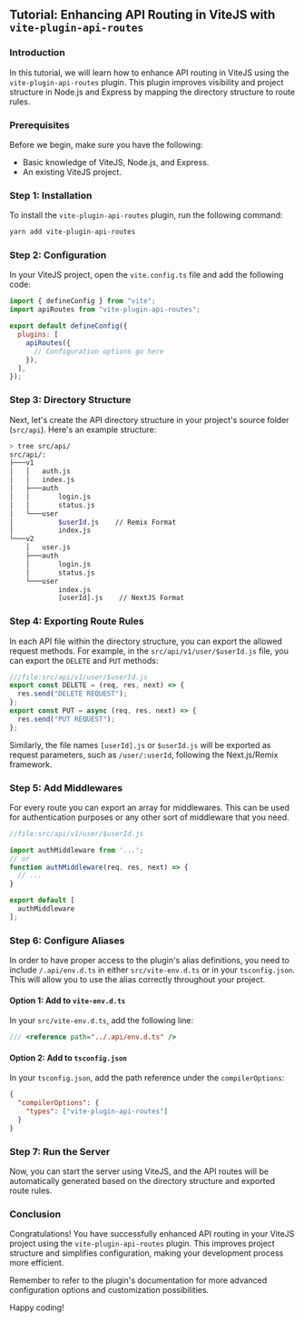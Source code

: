 ## Tutorial: Enhancing API Routing in ViteJS with `vite-plugin-api-routes`

### Introduction

In this tutorial, we will learn how to enhance API routing in ViteJS using the `vite-plugin-api-routes` plugin. This plugin improves visibility and project structure in Node.js and Express by mapping the directory structure to route rules.

### Prerequisites

Before we begin, make sure you have the following:

- Basic knowledge of ViteJS, Node.js, and Express.
- An existing ViteJS project.

### Step 1: Installation

To install the `vite-plugin-api-routes` plugin, run the following command:

```bash
yarn add vite-plugin-api-routes
```

### Step 2: Configuration

In your ViteJS project, open the `vite.config.ts` file and add the following code:

```js
import { defineConfig } from "vite";
import apiRoutes from "vite-plugin-api-routes";

export default defineConfig({
  plugins: [
    apiRoutes({
      // Configuration options go here
    }),
  ],
});
```

### Step 3: Directory Structure

Next, let's create the API directory structure in your project's source folder (`src/api`). Here's an example structure:

```bash
> tree src/api/
src/api/:
├───v1
│   │   auth.js
│   │   index.js
│   ├───auth
│   │       login.js
│   │       status.js
│   └───user
│           $userId.js    // Remix Format
│           index.js
└───v2
    │   user.js
    ├───auth
    │       login.js
    │       status.js
    └───user
            index.js
            [userId].js    // NextJS Format
```

### Step 4: Exporting Route Rules

In each API file within the directory structure, you can export the allowed request methods. For example, in the `src/api/v1/user/$userId.js` file, you can export the `DELETE` and `PUT` methods:

```javascript
///file:src/api/v1/user/$userId.js
export const DELETE = (req, res, next) => {
  res.send("DELETE REQUEST");
};
export const PUT = async (req, res, next) => {
  res.send("PUT REQUEST");
};
```

Similarly, the file names `[userId].js` or `$userId.js` will be exported as request parameters, such as `/user/:userId`, following the Next.js/Remix framework.

### Step 5: Add Middlewares

For every route you can export an array for middlewares. This can be used for authentication purposes or any other sort of middleware that you need.

```javascript
//file:src/api/v1/user/$userId.js

import authMiddleware from '...';
// or
function authMiddleware(req, res, next) => {
  // ...
}

export default [
  authMiddleware
];
```

### Step 6: Configure Aliases

In order to have proper access to the plugin's alias definitions, you need to include `/.api/env.d.ts` in either `src/vite-env.d.ts` or in your `tsconfig.json`. This will allow you to use the alias correctly throughout your project.

#### Option 1: Add to `vite-env.d.ts`

In your `src/vite-env.d.ts`, add the following line:

```typescript
/// <reference path="../.api/env.d.ts" />
```

#### Option 2: Add to `tsconfig.json`

In your `tsconfig.json`, add the path reference under the `compilerOptions`:

```json
{
  "compilerOptions": {
    "types": ["vite-plugin-api-routes"]
  }
}
```

### Step 7: Run the Server

Now, you can start the server using ViteJS, and the API routes will be automatically generated based on the directory structure and exported route rules.

### Conclusion

Congratulations! You have successfully enhanced API routing in your ViteJS project using the `vite-plugin-api-routes` plugin. This improves project structure and simplifies configuration, making your development process more efficient.

Remember to refer to the plugin's documentation for more advanced configuration options and customization possibilities.

Happy coding!
